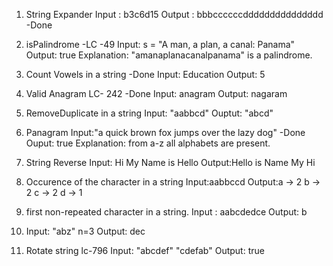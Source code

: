 1. String Expander
    Input  : b3c6d15
    Output : bbbccccccddddddddddddddd  -Done

2. isPalindrome -LC -49 
   Input: s = "A man, a plan, a canal: Panama" 
   Output: true
   Explanation: "amanaplanacanalpanama" is a palindrome.

3. Count Vowels in a string -Done
   Input: Education
   Output: 5

4. Valid Anagram LC- 242 -Done
    Input: anagram
    Output: nagaram

5. RemoveDuplicate in a string
   Input: "aabbcd"
   Ouptut: "abcd"

6. Panagram 
   Input:"a quick brown fox jumps over the lazy dog" -Done
   Ouput: true
   Explanation: from a-z all alphabets are present.

7. String Reverse
   Input: Hi My Name is Hello 
   Output:Hello is Name My Hi 

8. Occurence of the character in a string
   Input:aabbccd
   Output:a -> 2
          b -> 2
          c -> 2
          d -> 1

9. first non-repeated character in a string.
   Input : aabcdedce
   Output: b

10. Input: "abz"  n=3
    Output: dec   

11. Rotate string lc-796
    Input: "abcdef"  "cdefab"
    Output: true
